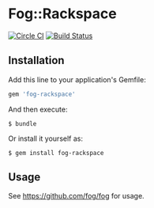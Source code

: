 # Fog::Rackspace

[![Circle CI](https://circleci.com/gh/fog/fog-rackspace.svg?style=svg)](https://circleci.com/gh/fog/fog-rackspace)
[![Build Status](https://travis-ci.org/fog/fog-rackspace.svg?branch=master)](https://travis-ci.org/fog/fog-rackspace)

## Installation

Add this line to your application's Gemfile:

```ruby
gem 'fog-rackspace'
```

And then execute:

    $ bundle

Or install it yourself as:

    $ gem install fog-rackspace

## Usage

See https://github.com/fog/fog for usage.
